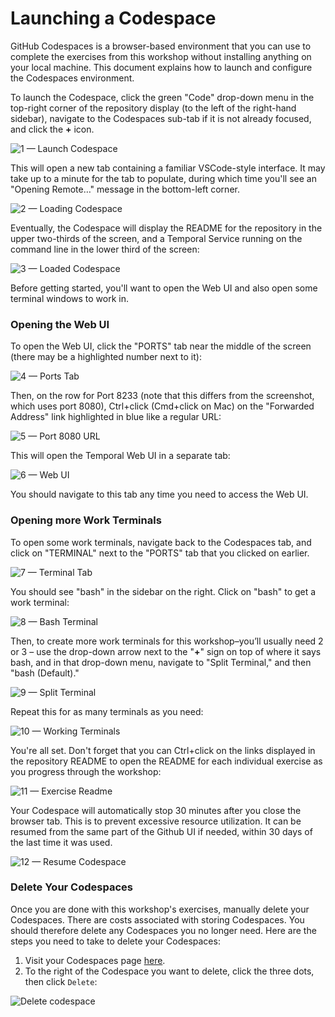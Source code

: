 # Launching a Codespace

GitHub Codespaces is a browser-based environment that you can use to 
complete the exercises from this workshop without installing anything on 
your local machine. This document explains how to launch and configure 
the Codespaces environment.

To launch the Codespace, click the green "Code" drop-down menu in the 
top-right corner of the repository display (to the left of the right-hand 
sidebar), navigate to the Codespaces sub-tab if it is not already focused, 
and click the **+** icon.

![1 — Launch Codespace](https://raw.githubusercontent.com/temporalio/temporal-learning/refs/heads/main/static/courses/common/codespaces/1-launch-codespace.png)

This will open a new tab containing a familiar VSCode-style interface. 
It may take up to a minute for the tab to populate, during which time 
you'll see an "Opening Remote…" message in the bottom-left corner.

![2 — Loading Codespace](https://raw.githubusercontent.com/temporalio/temporal-learning/refs/heads/main/static/courses/common/codespaces/2-loading-codespace.png)

Eventually, the Codespace will display the README for the repository in 
the upper two-thirds of the screen, and a Temporal Service running on the 
command line in the lower third of the screen:

![3 — Loaded Codespace](https://raw.githubusercontent.com/temporalio/temporal-learning/refs/heads/main/static/courses/common/codespaces/3-loaded-codespace.png)

Before getting started, you'll want to open the Web UI and also open some 
terminal windows to work in.

### Opening the Web UI

To open the Web UI, click the "PORTS" tab near the middle of the screen 
(there may be a highlighted number next to it):

![4 — Ports Tab](https://raw.githubusercontent.com/temporalio/temporal-learning/refs/heads/main/static/courses/common/codespaces/4-ports-tab.png)

Then, on the row for Port 8233 (note that this differs from the screenshot, 
which uses port 8080), Ctrl+click (Cmd+click on Mac) on the 
"Forwarded Address" link highlighted in blue like a regular URL:

![5 — Port 8080 URL](https://raw.githubusercontent.com/temporalio/temporal-learning/refs/heads/main/static/courses/common/codespaces/5-port-8080-url.png)

This will open the Temporal Web UI in a separate tab:

![6 — Web UI](https://raw.githubusercontent.com/temporalio/temporal-learning/refs/heads/main/static/courses/common/codespaces/6-webui.png)

You should navigate to this tab any time you need to access the Web UI.

### Opening more Work Terminals

To open some work terminals, navigate back to the Codespaces tab, and click 
on "TERMINAL" next to the "PORTS" tab that you clicked on earlier.

![7 — Terminal Tab](https://raw.githubusercontent.com/temporalio/temporal-learning/refs/heads/main/static/courses/common/codespaces/7-terminal-tab.png)

You should see "bash" in the sidebar on the right. Click on "bash" to get 
a work terminal:

![8 — Bash Terminal](https://raw.githubusercontent.com/temporalio/temporal-learning/refs/heads/main/static/courses/common/codespaces/8-bash-terminal.png)

Then, to create more work terminals for this workshop–you’ll usually need 2
or 3 – use the drop-down arrow next to the "**+**" sign on top of where it 
says bash, and in that drop-down menu, navigate to "Split Terminal," and 
then "bash (Default)."

![9 — Split Terminal](https://raw.githubusercontent.com/temporalio/temporal-learning/refs/heads/main/static/courses/common/codespaces/9-split-terminal.png)

Repeat this for as many terminals as you need:

![10 — Working Terminals](https://raw.githubusercontent.com/temporalio/temporal-learning/refs/heads/main/static/courses/common/codespaces/10-working-terminals.png)

You're all set. Don't forget that you can Ctrl+click on the links displayed 
in the repository README to open the README for each individual exercise 
as you progress through the workshop:

![11 — Exercise Readme](https://raw.githubusercontent.com/temporalio/temporal-learning/refs/heads/main/static/courses/common/codespaces/11-exercise-readme.png)

Your Codespace will automatically stop 30 minutes after you close the browser 
tab. This is to prevent excessive resource utilization. It can be resumed 
from the same part of the Github UI if needed, within 30 days of the last 
time it was used.

![12 — Resume Codespace](https://raw.githubusercontent.com/temporalio/temporal-learning/refs/heads/main/static/courses/common/codespaces/12-resume-codespace.png)

### Delete Your Codespaces

Once you are done with this workshop's exercises, manually delete your 
Codespaces. There are costs associated with storing Codespaces. You should 
therefore delete any Codespaces you no longer need. Here are the steps you 
need to take to delete your Codespaces:

1. Visit your Codespaces page [here](https://github.com/codespaces).
2. To the right of the Codespace you want to delete, click the three dots, 
   then click `Delete`:

![Delete codespace](https://learn.temporal.io/courses/common/codespaces/13-delete-codespaces.png "Delete codespace")
